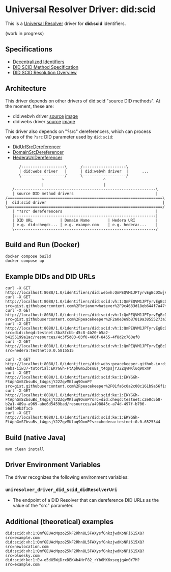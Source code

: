 # Universal Resolver Driver: did:scid

This is a [Universal Resolver](https://github.com/decentralized-identity/universal-resolver/) driver for **did:scid** identifiers.

(work in progress)

## Specifications

* [Decentralized Identifiers](https://www.w3.org/TR/did-1.0/)
* [DID SCID Method Specification](https://lf-toip.atlassian.net/wiki/spaces/HOME/pages/88572360/DID+SCID+Method+Specification)
* [DID SCID Resolution Overview](https://lf-toip.atlassian.net/wiki/spaces/HOME/pages/131858449/DID+SCID+Resolution+Overview)

## Architecture

This driver depends on other drivers of did:scid "source DID methods". At the moment, these are:
- did:webvh driver [source](https://github.com/decentralized-identity/uni-resolver-driver-did-webvh) [image](https://github.com/decentralized-identity/uni-resolver-driver-did-webvh/pkgs/container/uni-resolver-driver-did-webvh)
- did:webs driver [source](https://github.com/GLEIF-IT/did-webs-resolver) [image](https://hub.docker.com/r/gleif/did-webs-resolver-service)

This driver also depends on "?src" dereferencers, which can process values of the `?src` DID parameter used by `did:scid`:
- [DidUrlSrcDereferencer](https://github.com/danubetech/uni-resolver-driver-did-scid/blob/main/src/main/java/uniresolver/driver/did/scid/srcdereferencers/DidUrlSrcDereferencer.java)
- [DomainSrcDereferencer](https://github.com/danubetech/uni-resolver-driver-did-scid/blob/main/src/main/java/uniresolver/driver/did/scid/srcdereferencers/DomainSrcDereferencer.java)
- [HederaUriDereferencer](https://github.com/danubetech/uni-resolver-driver-did-scid/blob/main/src/main/java/uniresolver/driver/did/scid/srcdereferencers/HederaUriDereferencer.java)

```
      /-------------------\      /-------------------\
      | did:webs driver   |      | did:webvh driver  |      ...
      \-------------------/      \-------------------/
                ^                          ^
                |                          |
   /--------------------------------------------------------------\
   | source DID method drivers                                    |
/====================================================================\
|  did:scid driver                                                   |
\====================================================================/
   | "?src" dereferencers                                         |
   |--------------------------------------------------------------|
   | DID URL            | Domain Name        | Hedera URI         |
   | e.g. did:cheqd:... | e.g. exampe.com    | e.g. hedera:...    |
   \--------------------------------------------------------------/
```

## Build and Run (Docker)

```
docker compose build
docker compose up
```

## Example DIDs and DID URLs

```
curl -X GET http://localhost:8080/1.0/identifiers/did:webvh:QmPEQVM1JPTyrvEgBcDXwjK4TeyLGSX1PxjgyeAisdWM1p:gist.githubusercontent.com:brianorwhatever:9c4633d18eb644f7a47f93a802691626:raw
curl -X GET http://localhost:8080/1.0/identifiers/did:scid:vh:1:QmPEQVM1JPTyrvEgBcDXwjK4TeyLGSX1PxjgyeAisdWM1p?src=gist.githubusercontent.com%2Fbrianorwhatever%2F9c4633d18eb644f7a47f93a802691626%2Fraw
curl -X GET http://localhost:8080/1.0/identifiers/did:scid:vh:1:QmPEQVM1JPTyrvEgBcDXwjK4TeyLGSX1PxjgyeAisdWM1p?src=gist.githubusercontent.com%2Fpeacekeeper%2F2a0e3e9b87819a38555273a3f2c5bd2c%2Fraw
curl -X GET http://localhost:8080/1.0/identifiers/did:scid:vh:1:QmPEQVM1JPTyrvEgBcDXwjK4TeyLGSX1PxjgyeAisdWM1p?src=did:cheqd:testnet:3ba8fcbb-45c8-4b20-b5a2-b4155199a1ac/resources/4c3f5d83-03f0-466f-8455-4f8d2c760ef0
curl -X GET http://localhost:8080/1.0/identifiers/did:scid:vh:1:QmPEQVM1JPTyrvEgBcDXwjK4TeyLGSX1PxjgyeAisdWM1p?src=hedera:testnet:0.0.5815515
```

```
curl -X GET http://localhost:8080/1.0/identifiers/did:webs:peacekeeper.github.io:did-webs-iiw37-tutorial:EKYGGh-FtAphGmSZbsuBs_t4qpsjYJ2ZqvMKluq9OxmP
curl -X GET http://localhost:8080/1.0/identifiers/did:scid:ke:1:EKYGGh-FtAphGmSZbsuBs_t4qpsjYJ2ZqvMKluq9OxmP?src=gist.githubusercontent.com%2Fpeacekeeper%2F01fa6c0a2c00c161b9a56f1d094b081f%2Fraw
curl -X GET http://localhost:8080/1.0/identifiers/did:scid:ke:1:EKYGGh-FtAphGmSZbsuBs_t4qpsjYJ2ZqvMKluq9OxmP?src=did:cheqd:testnet:c2e0c5b8-b2a1-489a-a969-abe6d5459bad/resources/a498845c-a74d-497f-b706-56dfb9b3f1c5
curl -X GET http://localhost:8080/1.0/identifiers/did:scid:ke:1:EKYGGh-FtAphGmSZbsuBs_t4qpsjYJ2ZqvMKluq9OxmP?src=hedera:testnet:0.0.6525344
```

## Build (native Java)

	mvn clean install
	
## Driver Environment Variables

The driver recognizes the following environment variables:

### `uniresolver_driver_did_scid_didResolverUri`

 * The endpoint of a DID Resolver that can dereference DID URLs as the value of the "src" parameter.

## Additional (theoretical) examples

```
did:scid:vh:1:QmfGEUAcMpzo25kF2Rhn8L5FAXysfGnkzjwdKoNPi615XQ?src=example.com
did:scid:vh:1:QmfGEUAcMpzo25kF2Rhn8L5FAXysfGnkzjwdKoNPi615XQ?src=newlocation.com
did:scid:vh:1:QmfGEUAcMpzo25kF2Rhn8L5FAXysfGnkzjwdKoNPi615XQ?src=bluesky.com
did:scid:ke:1:Ew-o5dU5WjDrxDBK4b4HrF82_rYb6MX6xsegjq4n0Y7M?src=example.com
```
